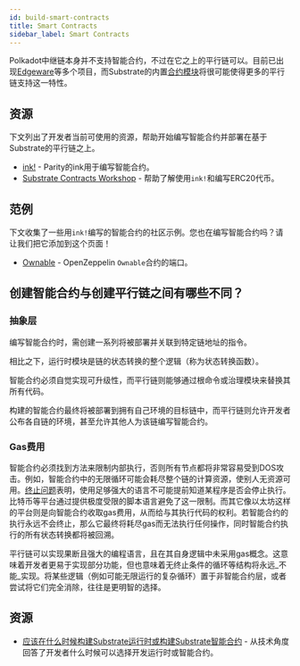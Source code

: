 ```yaml
---
id: build-smart-contracts
title: Smart Contracts
sidebar_label: Smart Contracts
---
```


Polkadot中继链本身并不支持智能合约，不过在它之上的平行链可以。目前已出现[Edgeware](https://edgewa.re)等多个项目，而Substrate的内置[合约模块](https://crates.parity.io/srml_contract/index.html)将很可能使得更多的平行链支持这一特性。

## 资源

下文列出了开发者当前可使用的资源，帮助开始编写智能合约并部署在基于Substrate的平行链之上。

- [ink!](https://github.com/paritytech/ink) - Parity的ink用于编写智能合约。
- [Substrate Contracts Workshop](https://substrate.dev/substrate-contracts-workshop/#/) - 帮助了解使用`ink!`和编写ERC20代币。

## 范例

下文收集了一些用`ink!`编写的智能合约的社区示例。您也在编写智能合约吗？请让我们把它添加到这个页面！

- [Ownable](https://github.com/JesseAbram/foRust/) - OpenZeppelin `Ownable`合约的端口。

## 创建智能合约与创建平行链之间有哪些不同？

### 抽象层

编写智能合约时，需创建一系列将被部署并关联到特定链地址的指令。

相比之下，运行时模块是链的状态转换的整个逻辑（称为状态转换函数）。

智能合约必须自觉实现可升级性，而平行链则能够通过根命令或治理模块来替换其所有代码。

构建的智能合约最终将被部署到拥有自己环境的目标链中，而平行链则允许开发者公布各自链的环境，甚至允许其他人为该链编写智能合约。

### Gas费用

智能合约必须找到方法来限制内部执行，否则所有节点都将非常容易受到DOS攻击。例如，智能合约中的无限循环可能会耗尽整个链的计算资源，使别人无资源可用。[终止问题](https://en.wikipedia.org/wiki/Halting_problem)表明，使用足够强大的语言不可能提前知道某程序是否会停止执行。比特币等平台通过提供极度受限的脚本语言避免了这一限制。而其它像以太坊这样的平台则是向智能合约收取gas费用，从而给与其执行代码的权利。若智能合约的执行永远不会终止，那么它最终将耗尽gas而无法执行任何操作，同时智能合约执行的所有状态转换都将被回溯。

平行链可以实现果断且强大的编程语言，且在其自身逻辑中未采用gas概念。这意味着开发者更易于实现部分功能，但也意味着无终止条件的循环等结构将永远_不能_实现。将某些逻辑（例如可能无限运行的复杂循环）置于非智能合约层，或者尝试将它们完全消除，往往是更明智的选择。

## 资源

- [应该在什么时候构建Substrate运行时或构建Substrate智能合约](https://stackoverflow.com/a/56041305) - 从技术角度回答了开发者什么时候可以选择开发运行时或智能合约。

